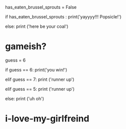 has_eaten_brussel_sprouts = False
 
if has_eaten_brussel_sprouts :
    print('yayyyy!!! Popsicle!')
    
else:
    print ('here be your coal')


    
    

# gameish?
guess = 6

if guess == 6:
    print('you win!')
    
elif guess == 7:
    print ('runner up')

elif guess == 5:
    print ('runner up')
    
else:
    print ('uh oh')
    
# i-love-my-girlfreind
